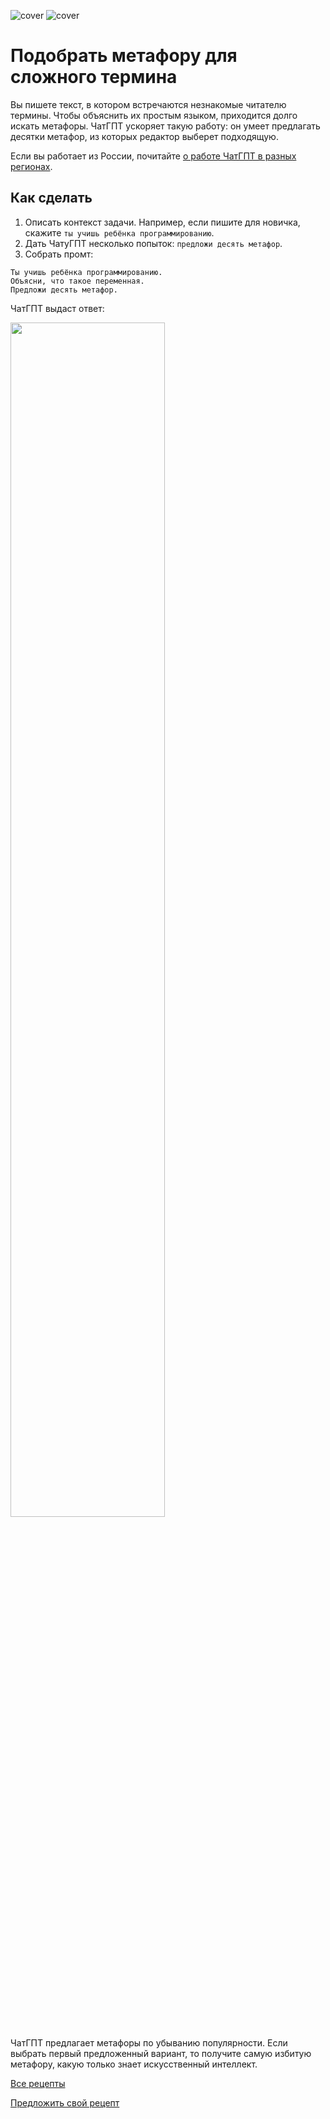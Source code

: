 ![cover](https://github.com/Open-Prompting/Knowledge-Base/blob/main/content/recipes/metaphor/media/cover-metaphor-dark.svg#gh-dark-mode-only)
![cover](https://github.com/Open-Prompting/Knowledge-Base/blob/main/content/recipes/metaphor/media/cover-metaphor-light.svg#gh-light-mode-only)

# Подобрать метафору для сложного термина
Вы&nbsp;пишете текст, в&nbsp;котором встречаются незнакомые читателю термины. Чтобы объяснить их&nbsp;простым языком, приходится долго искать метафоры. ЧатГПТ ускоряет такую работу: он&nbsp;умеет предлагать десятки метафор, из&nbsp;которых редактор выберет подходящую.

Если вы работает из России, почитайте [о&nbsp;работе ЧатГПТ в&nbsp;разных регионах](https://github.com/Open-Prompting/Knowledge-Base/blob/main/content/articles/ruchatgpt/).


## Как сделать
1. Описать контекст задачи. Например, если пишите для новичка, скажите `ты учишь ребёнка программированию`.
2. Дать ЧатуГПТ несколько попыток: `предложи десять метафор`.
3. Собрать промт:
```
Ты учишь ребёнка программированию.
Объясни, что такое переменная.
Предложи десять метафор.
```
ЧатГПТ выдаст ответ:

<img src="https://github.com/Open-Prompting/Open-Prompting/blob/11d51b0ed814049dfeeeec52b4dbfbc75184b45c/images/meta.webp" width="70%" height="70%">

ЧатГПТ предлагает метафоры по&nbsp;убыванию популярности. Если выбрать первый предложенный вариант, то&nbsp;получите самую избитую метафору, какую только знает искусственный интеллект.

[Все рецепты](https://github.com/Open-Prompting/Open-Prompting/blob/main/README.md#user-content-рецепты)

[Предложить свой рецепт](https://github.com/Open-Prompting/Knowledge-Base/blob/main/content/articles/contributing/contributing.md)
